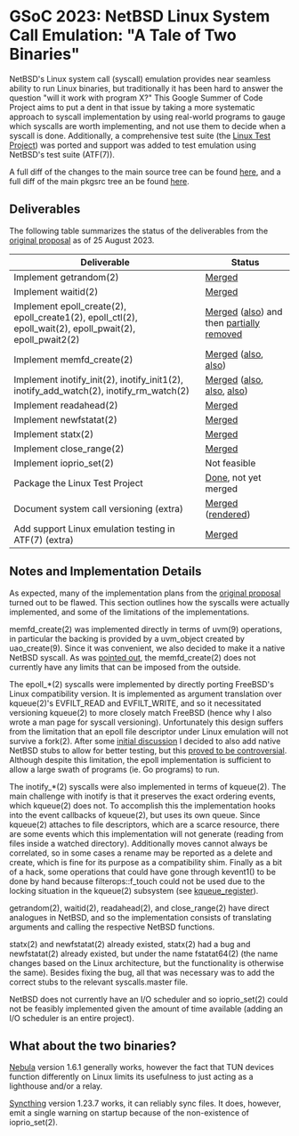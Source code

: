 # GSoC 2023: NetBSD Linux System Call Emulation: "A Tale of Two Binaries"

NetBSD's Linux system call (syscall) emulation provides near seamless ability to run Linux binaries, but traditionally it has been hard to answer the question "will it work with program X?"
This Google Summer of Code Project aims to put a dent in that issue by taking a more systematic approach to syscall implementation by using real-world programs to gauge which syscalls are worth implementing, and not use them to decide when a syscall is done.
Additionally, a comprehensive test suite (the [Linux Test Project](https://linux-test-project.github.io/)) was ported and support was added to test emulation using NetBSD's test suite (ATF(7)).

A full diff of the changes to the main source tree can be found [here](https://github.com/6167656e74323431/gsoc-netbsd-linux-emulation/compare/2f15c46...trunk), and a full diff of the main pkgsrc tree an be found [here](https://github.com/6167656e74323431/gsoc-netbsd-linux-emulation/compare/b56696d...pkgsrc).

## Deliverables

The following table summarizes the status of the deliverables from the [original proposal](https://www.pta.gg/assets/pdf/gsoc-proposal.pdf) as of 25 August 2023.

| Deliverable | Status |
|-|-|
| Implement getrandom(2) | [Merged](https://github.com/NetBSD/src/commit/229b77042f914d6c0154fb10bfaba137ee2737b8) |
| Implement waitid(2) | [Merged](https://github.com/NetBSD/src/commit/69e4d6a089c3506cf5ce6b44a6275ff36faa3d63) |
| Implement epoll\_create(2), epoll\_create1(2), epoll\_ctl(2), epoll\_wait(2), epoll\_pwait(2), epoll\_pwait2(2) | [Merged](https://github.com/NetBSD/src/commit/d11110f47395fad20b98cd0acd8c15e342942014) ([also](https://github.com/NetBSD/src/commit/2c545067c78a4b84d16735051f9ff75bb33c88e8)) and then [partially removed](https://github.com/NetBSD/src/commit/e6ea8674241503ca267e91db470ee29fe4ae06f6) |
| Implement memfd\_create(2) | [Merged](https://github.com/NetBSD/src/commit/7eace3da0cd50687e03e36df30a9c0ede7f6bfe1) ([also](https://github.com/NetBSD/src/commit/d3ba7ba3a2e5f7545ce6475eec2b87d28dd9bfe4), [also](https://github.com/NetBSD/src/commit/4ab15e90fbc652f184b4b666ebb03155e350998d)) |
| Implement inotify\_init(2), inotify\_init1(2), inotify\_add\_watch(2), inotify\_rm\_watch(2) | [Merged](https://github.com/NetBSD/src/commit/8575c986c481647b7f22dad3ee667f50eaf55df9) ([also](https://github.com/NetBSD/src/commit/b7a2c5757f93ff98daa28e58c492788207b452cb), [also](https://github.com/NetBSD/src/commit/ed30ecde8c81e36f1ded305e04ea44118898d2e4), [also](https://github.com/NetBSD/src/commit/2915865e7d6b0827b7e94a15182426256c6c81dd)) |
| Implement readahead(2) | [Merged](https://github.com/NetBSD/src/commit/a0a4eb1d2ef812bd289da9273c2bd475b6f3e30c) |
| Implement newfstatat(2) | [Merged](https://github.com/NetBSD/src/commit/a0a4eb1d2ef812bd289da9273c2bd475b6f3e30c) |
| Implement statx(2) | [Merged](https://github.com/NetBSD/src/commit/a0a4eb1d2ef812bd289da9273c2bd475b6f3e30c) |
| Implement close\_range(2) | [Merged](https://github.com/NetBSD/src/commit/a0a4eb1d2ef812bd289da9273c2bd475b6f3e30c) |
| Implement ioprio\_set(2) | Not feasible |
| Package the Linux Test Project | [Done](https://github.com/6167656e74323431/gsoc-netbsd-linux-emulation/compare/b56696d...pkgsrc), not yet merged |
| Document system call versioning (extra) | [Merged](https://github.com/NetBSD/src/commit/e706571b76f3970eefc2e8eec0c848baa6681988) ([rendered](https://man.netbsd.org/versioningsyscalls.9)) |
| Add support Linux emulation testing in ATF(7) (extra) | [Merged](https://github.com/NetBSD/src/commit/b7a2c5757f93ff98daa28e58c492788207b452cb) |

## Notes and Implementation Details

As expected, many of the implementation plans from the [original proposal](https://www.pta.gg/assets/pdf/gsoc-proposal.pdf) turned out to be flawed.
This section outlines how the syscalls were actually implemented, and some of the limitations of the implementations.

memfd\_create(2) was implemented directly in terms of uvm(9) operations, in particular the backing is provided by a uvm\_object created by uao\_create(9).
Since it was convenient, we also decided to make it a native NetBSD syscall.
As was [pointed out](https://mail-index.netbsd.org/tech-kern/2023/08/11/msg029092.html), the memfd\_create(2) does not currently have any limits that can be imposed from the outside.

The epoll\_\*(2) syscalls were implemented by directly porting FreeBSD's Linux compatibility version.
It is implemented as argument translation over kqueue(2)'s EVFILT\_READ and EVFILT\_WRITE, and so it necessitated versioning kqueue(2) to more closely match FreeBSD (hence why I also wrote a man page for syscall versioning).
Unfortunately this design suffers from the limitation that an epoll file descriptor under Linux emulation will not survive a fork(2).
After some [initial discussion](https://mail-index.netbsd.org/tech-kern/2023/06/21/msg028926.html) I decided to also add native NetBSD stubs to allow for better testing, but this [proved to be controversial](https://mail-index.netbsd.org/tech-userlevel/2023/07/31/msg014063.html).
Although despite this limitation, the epoll implementation is sufficient to allow a large swath of programs (ie. Go programs) to run.

The inotify\_\*(2) syscalls were also implemented in terms of kqueue(2).
The main challenge with inotify is that it preserves the exact ordering events, which kqueue(2) does not.
To accomplish this the implementation hooks into the event callbacks of kqueue(2), but uses its own queue.
Since kqueue(2) attaches to file descriptors, which are a scarce resource, there are some events which this implementation will not generate (reading from files inside a watched directory).
Additionally moves cannot always be correlated, so in some cases a rename may be reported as a delete and create, which is fine for its purpose as a compatibility shim.
Finally as a bit of a hack, some operations that could have gone through kevent1() to be done by hand because filterops::f\_touch could not be used due to the locking situation in the kqueue(2) subsystem (see [kqueue\_register](https://github.com/6167656e74323431/gsoc-netbsd-linux-emulation/blob/trunk/sys/kern/kern_event.c#L1981)).

getrandom(2), waitid(2), readahead(2), and close\_range(2) have direct analogues in NetBSD, and so the implementation consists of translating arguments and calling the respective NetBSD functions.

statx(2) and newfstatat(2) already existed, statx(2) had a bug and newfstatat(2) already existed, but under the name fstatat64(2) (the name changes based on the Linux architecture, but the functionality is otherwise the same).
Besides fixing the bug, all that was necessary was to add the correct stubs to the relevant syscalls.master file.

NetBSD does not currently have an I/O scheduler and so ioprio\_set(2) could not be feasibly implemented given the amount of time available (adding an I/O scheduler is an entire project).

## What about the two binaries?

[Nebula](https://github.com/slackhq/nebula/) version 1.6.1 generally works, however the fact that TUN devices function differently on Linux limits its usefulness to just acting as a lighthouse and/or a relay.

[Syncthing](https://syncthing.net/) version 1.23.7 works, it can reliably sync files.
It does, however, emit a single warning on startup because of the non-existence of ioprio\_set(2).
